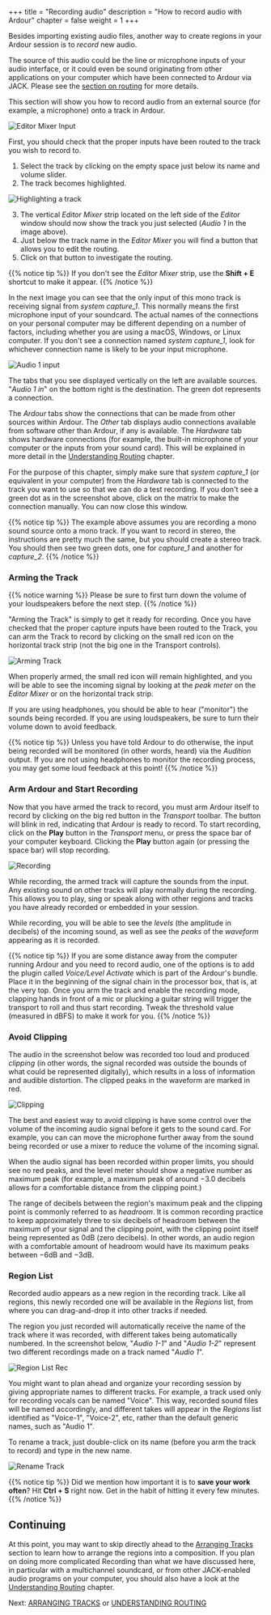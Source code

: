 +++
title = "Recording audio"
description = "How to record audio with Ardour"
chapter = false
weight = 1
+++

Besides importing existing audio files, another way to create regions in your
Ardour session is to *record* new audio.

The source of this audio could be the line or microphone inputs of your audio 
interface, or it could even be sound originating from other applications on
your computer which have been connected to Ardour via JACK. Please see the
[section on routing](../understanding-routing/) for more details.

This section will show you how to record audio from an external source (for
example, a microphone) onto a track in Ardour.

![Editor Mixer Input](en/ardour7-editor-mixer-input.png?width=50vw)

First, you should check that the proper inputs have been routed to the
track you wish to record to.

1. Select the track by clicking on the empty space just below its name and
volume slider.
2. The track becomes highlighted.

![Highlighting a track](en/ardour7-audio-1-highlight.gif?width=30vw)

3. The vertical _Editor Mixer_ strip located on the left side of the _Editor_
window should now show the track you just selected (*Audio 1* in the image
above).
4. Just below the track name in the _Editor Mixer_ you will find a button that
allows you to edit the routing.
5. Click on that button to investigate the routing.

{{% notice tip %}}
If you don't see the _Editor Mixer_ strip, use the **Shift + E** shortcut to
make it appear.
{{% /notice %}}

In the next image you can see that the only input of this mono track is
receiving signal from *system capture_1*. This normally means the first
microphone input of your soundcard. The actual names of the connections on your
personal computer may be different depending on a number of factors, including
whether you are using a macOS, Windows, or Linux computer. If you don't see a
connection named *system capture_1*, look for whichever connection name is
likely to be your input microphone. 

![Audio 1 input](en/ardour7-audio-1-input.png?height=30vw)

The tabs that you see displayed vertically on the left are available
sources. "*Audio 1 in*" on the bottom right is the
destination. The green dot represents a connection.

The _Ardour_ tabs show the connections that can be made from other sources
within Ardour. The _Other_ tab displays audio connections available from
software other than Ardour, if any is available. The _Hardware_ tab shows
hardware connections (for example, the built-in microphone of your computer or
the inputs from your sound card). This will be explained in more detail in the
[Understanding Routing](../understanding-routing/) chapter.

For the purpose of this chapter, simply make sure that _system capture_1_ (or
equivalent in your computer) from the _Hardware_ tab is connected to the track
you want to use so that we can do a test recording. If you don't see a green dot
as in the screenshot above, click on the matrix to make the connection manually.
You can now close this window.

{{% notice tip %}}
The example above assumes you are recording a mono sound source onto a mono
track. If you want to record in stereo, the instructions are pretty much the
same, but you should create a stereo track. You should then see two green dots,
one for _capture_1_ and another for _capture_2_.
{{% /notice %}}

### Arming the Track

{{% notice warning %}}
Please be sure to first turn down the volume of your loudspeakers before the
next step.
{{% /notice %}}

"Arming the Track" is simply to get it ready for recording. Once you have
checked that the proper capture inputs have been routed to the Track, you can
arm the Track to record by clicking on the small red icon on the horizontal
track strip (not the big one in the Transport controls).

![Arming Track](en/ardour7-arming-the-track.png?width=40vw)

When properly armed, the small red icon will remain highlighted, and you will be
able to see the incoming signal by looking at the _peak meter_ on the _Editor
Mixer_ or on the horizontal track strip.

If you are using headphones, you should be able to hear ("monitor") the sounds
being recorded. If you are using loudspeakers, be sure to turn their volume down
to avoid feedback.

{{% notice tip %}}
Unless you have told Ardour to do otherwise, the input being recorded will be
monitored (in other words, heard) via the _Audition_ output. If you are not
using headphones to monitor the recording process, you may get some loud
feedback at this point!
{{% /notice %}}

### Arm Ardour and Start Recording

Now that you have armed the track to record, you must arm Ardour itself to
record by clicking on the big red button in the _Transport_ toolbar. The button
will blink in red, indicating that Ardour is ready to record. To start
recording, click on the **Play** button in the _Transport_ menu, or press the
space bar of your computer keyboard. Clicking the **Play** button again (or
pressing the space bar) will stop recording.

![Recording](en/ardour7-recording.png?width=50vw)

While recording, the armed track will capture the sounds from the input. Any
existing sound on other tracks will play normally during the recording. This
allows you to play, sing or speak along with other regions and tracks you have
already recorded or embedded in your session.

While recording, you will be able to see the _levels_ (the amplitude in
decibels) of the incoming sound, as well as see the _peaks_ of the _waveform_
appearing as it is recorded.

{{% notice tip %}}
If you are some distance away from the computer running Ardour and you need to
record audio, one of the options is to add the plugin called _Voice/Level
Activate_ which is part of the Ardour's bundle. Place it in the beginning of
the signal chain in the processor box, that is, at the very top. Once you arm
the track and enable the recording mode, clapping hands in front of a mic or
plucking a guitar string will trigger the transport to roll and thus start
recording. Tweak the threshold value (measured in dBFS) to make it work for
you.
{{% /notice %}}

### Avoid Clipping

The audio in the screenshot below was recorded too loud and produced _clipping_
(in other words, the signal recorded was outside the bounds of what could be
represented digitally), which results in a loss of information and audible
distortion. The clipped peaks in the waveform are marked in red.

![Clipping](en/ardour7-clipping.png?width=50vw)

The best and easiest way to avoid clipping is have some control over the volume
of the incoming audio signal before it gets to the sound card. For example, you
can can move the microphone further away from the sound being recorded or use a
mixer to reduce the volume of the incoming signal. 

When the audio signal has been recorded within proper limits, you should see no
red peaks, and the level meter should show a negative number as maximum peak
(for example, a maximum peak of around −3.0 decibels allows for a comfortable
distance from the clipping point.)

The range of decibels between the region's maximum peak and the clipping point
is commonly referred to as _headroom_. It is common recording practice to keep
approximately three to six decibels of headroom between the maximum of your
signal and the clipping point, with the clipping point itself being represented
as 0dB (zero decibels). In other words, an audio region with a comfortable
amount of headroom would have its maximum peaks between −6dB and −3dB.

### Region List

Recorded audio appears as a new region in the recording track. Like all regions,
this newly recorded one will be available in the _Regions_ list, from where you
can drag-and-drop it into other tracks if needed.

The region you just recorded will automatically receive the name of the track
where it was recorded, with different takes being automatically numbered. In the
screenshot below, "*Audio 1-1*" and "*Audio 1-2*" represent two different
recordings made on a track named "*Audio 1*". 

![Region List Rec](en/ardour7-region-list-recording.png?width=40vw)

You might want to plan ahead and organize your recording session by giving
appropriate names to different tracks. For example, a track used only for
recording vocals can be named "Voice". This way, recorded sound files will be
named accordingly, and different takes will appear in the _Regions_ list
identified as "Voice-1", "Voice-2", etc, rather than the default generic names,
such as "Audio 1".

To rename a track, just double-click on its name (before you arm the track to
record) and type in the new name.

![Rename Track](en/ardour7-rename-track.png?width=40vw)

{{% notice tip %}}
Did we mention how important it is to **save your work often**? Hit **Ctrl + S**
right now. Get in the habit of hitting it every few minutes.
{{% /notice %}}

Continuing
----------

At this point, you may want to skip directly ahead to the [Arranging
Tracks](../../editing-sessions/arranging-tracks/) section to learn how to
arrange the regions into a composition. If you plan on doing more complicated
Recording than what we have discussed here, in particular with a multichannel
soundcard, or from other JACK-enabled audio programs on your computer, you
should also have a look at the [Understanding
Routing](../understanding-routing) chapter.

Next: [ARRANGING TRACKS](../../editing-sessions/arranging-tracks/) or
[UNDERSTANDING ROUTING](../understanding-routing)
